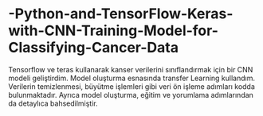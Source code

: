 # -Python-and-TensorFlow-Keras-with-CNN-Training-Model-for-Classifying-Cancer-Data
Tensorflow ve teras kullanarak kanser verilerini sınıflandırmak için bir CNN modeli geliştirdim. Model oluşturma esnasında transfer Learning kullandım. Verilerin temizlenmesi, büyütme işlemleri gibi veri ön işleme adımları kodda bulunmaktadır. Ayrıca model oluşturma, eğitim ve yorumlama adımlarından da detaylıca bahsedilmiştir. 
